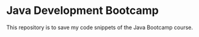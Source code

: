 # Java Development Bootcamp
This repository is to save my code snippets of the Java Bootcamp course.